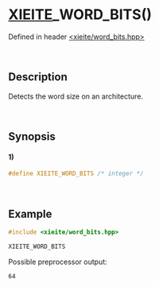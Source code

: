 # [XIEITE](../../macros.md)\_WORD\_BITS\(\)
Defined in header [<xieite/word_bits.hpp>](../../../include/xieite/word_bits.hpp)

&nbsp;

## Description
Detects the word size on an architecture.

&nbsp;

## Synopsis
#### 1)
```cpp
#define XIEITE_WORD_BITS /* integer */
```

&nbsp;

## Example
```cpp
#include <xieite/word_bits.hpp>

XIEITE_WORD_BITS
```
Possible preprocessor output:
```
64
```
